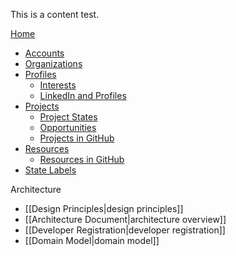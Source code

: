 This is a content test.

[Home](docs/)
* [Accounts](docs/_accounts.md)
* [Organizations](docs/_organizations.md)
* [Profiles](docs/_profiles.md)
    * [Interests](docs/_interests.md)
    * [LinkedIn and Profiles](docs/_linkedin.md)
* [Projects](docs/_projects.md)
    * [Project States](docs/_projectstates.md)
    * [Opportunities](docs/_opporunities.md)
    * [Projects in GitHub](docs/_github.md) 
* [Resources](docs/_resources.md)
    * [Resources in GitHub](docs/_github.md)
* [State Labels](docs/_statelabels.md)

Architecture 
* [[Design Principles|design principles]]
* [[Architecture Document|architecture overview]]
* [[Developer Registration|developer registration]]
* [[Domain Model|domain model]]
